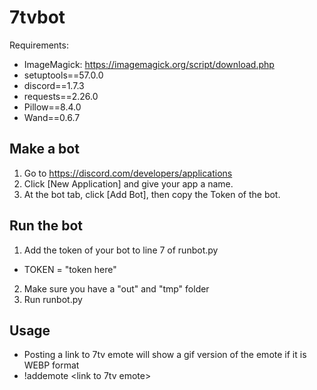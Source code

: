 # 7tvbot
Requirements:
- ImageMagick: https://imagemagick.org/script/download.php
- setuptools==57.0.0
- discord==1.7.3
- requests==2.26.0
- Pillow==8.4.0
- Wand==0.6.7

## Make a bot
1) Go to https://discord.com/developers/applications
2) Click [New Application] and give your app a name.
3) At the bot tab, click [Add Bot], then copy the Token of the bot.

## Run the bot
1) Add the token of your bot to line 7 of runbot.py
  - TOKEN = "token here"
2) Make sure you have a "out" and "tmp" folder
3) Run runbot.py

## Usage
- Posting a link to 7tv emote will show a gif version of the emote if it is WEBP format
- !addemote <link to 7tv emote>
